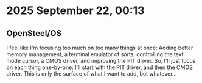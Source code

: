 # 2025 September 22, 00:13

## OpenSteel/OS
I feel like I'm focusing too much on too many things at once: Adding better memory management, a terminal emulator of sorts, controlling the text mode cursor, a CMOS driver, and improving the PIT driver. So, I'll just focus on each thing one-by-one: I'll start with the PIT driver, and then the CMOS driver. This is only the surface of what I want to add, but whatever...
